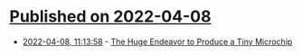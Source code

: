 # [Published on 2022-04-08](index.md)

* [2022-04-08, 11:13:58](https://news.ycombinator.com/item?id=30955568) - [The Huge Endeavor to Produce a Tiny Microchip](https://www.nytimes.com/2022/04/08/technology/intel-chip-shortage.html)
